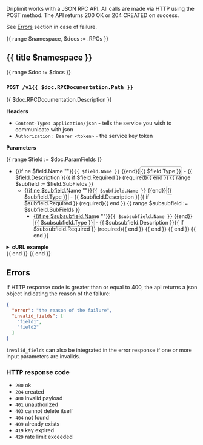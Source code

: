 Driplimit works with a JSON RPC API. All calls are made via HTTP using the POST method. 
The API returns 200 OK or 204 CREATED on success.

See [Errors](/#errors) section in case of failure.

{{ range $namespace, $docs := .RPCs }}
## {{ title $namespace }}
{{ range $doc := $docs }}
### `POST /v1{{ $doc.RPCDocumentation.Path }}`
{{ $doc.RPCDocumentation.Description }}

**Headers**

* `Content-Type: application/json` - tells the service you wish to communicate with json
* `Authorization: Bearer <token>`  - the service key token

**Parameters**

{{ range $field := $doc.ParamFields }}
* {{if ne $field.Name ""}}`{{ $field.Name }}` {{end}}<span style="border: 1px #AAA solid; padding: 2px; border-radius: 5px;">{{ $field.Type }}</span> - {{ $field.Description }}{{ if $field.Required }} (required){{ end }}
{{ range $subfield := $field.SubFields }}
  * {{if ne $subfield.Name ""}}`{{ $subfield.Name }}` {{end}}<span style="border: 1px #AAA solid; padding: 2px; border-radius: 5px;">{{ $subfield.Type }}</span> - {{ $subfield.Description }}{{ if $subfield.Required }} (required){{ end }}
{{ range $subsubfield := $subfield.SubFields }}
    * {{if ne $subsubfield.Name ""}}`{{ $subsubfield.Name }}` {{end}}<span style="border: 1px #AAA solid; padding: 2px; border-radius: 5px;">{{ $subsubfield.Type }}</span> - {{ $subsubfield.Description }}{{ if $subsubfield.Required }} (required){{ end }}
{{ end }}
{{ end }}
{{ end }}

<details>
<summary> <b>cURL example</b> </summary>

```bash
$ curl -X POST
       -H "Content-Type: application/json" \
       -H "Authorization: Bearer <token>" \{{ if ne $doc.RPCDocumentation.Parameters nil }}
       --data '
{{ toPrettyJson $doc.RPCDocumentation.Parameters | indent 8 }}'{{end}} https://demo.driplim.it/v1{{ $doc.RPCDocumentation.Path }}
```

```json
{{ toPrettyJson $doc.RPCDocumentation.Response }}
```
</details>
{{ end }}
{{ end }}

## Errors

If HTTP response code is greater than or equal to 400, the api returns a json object indicating the reason of the failure:

```json
{
  "error": "the reason of the failure",
  "invalid_fields": [
    "field1",
    "field2"
  ]
}
```

`invalid_fields` can also be integrated in the error response if one or more input parameters are invalids.

### HTTP response code

* `200` ok
* `204` created
* `400` invalid payload
* `401` unauthorized
* `403` cannot delete itself
* `404` not found
* `409` already exists
* `419` key expired
* `429` rate limit exceeded
